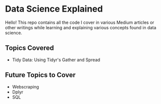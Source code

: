 # Data Science Explained

Hello! This repo contains all the code I cover in various Medium articles or other writings while learning and explaining various concepts found in data science.

## Topics Covered
 * Tidy Data: Using Tidyr's Gather and Spread

## Future Topics to Cover
 * Webscraping
 * Dplyr
 * SQL
